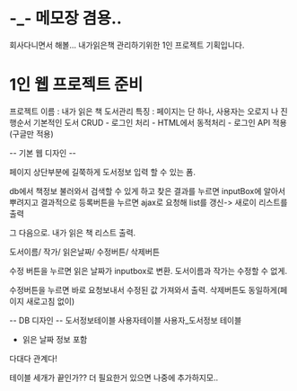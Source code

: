 # -_- 메모장 겸용..
회사다니면서 해볼... 내가읽은책 관리하기위한 1인 프로젝트 기획입니다.


# 1인 웹 프로젝트 준비

프로젝트 이름 : 내가 읽은 책 도서관리
특징 : 페이지는 단 하나, 사용자는 오로지 나
진행순서
기본적인 도서 CRUD - 로그인 처리 - HTML에서 동적처리 - 로그인 API 적용(구글만 적용)


-- 기본 웹 디자인 --

페이지 상단부분에 길쭉하게 도서정보 입력 할 수 있는 폼.

db에서 책정보 불러와서 
검색할 수 있게 하고 찾은 결과를 누르면
inputBox에 알아서 뿌려지고
결과적으로 등록버튼을 누르면 ajax로 요청해 list를 갱신-> 새로이 리스트를 출력


그 다음으로.
내가 읽은 책 리스트 출력.

도서이름/ 작가/ 읽은날짜/ 수정버튼/ 삭제버튼

수정 버튼을 누르면 읽은 날짜가 inputbox로 변환.
도서이름과 작가는 수정할 수 없게.

수정버튼을 누르면 바로 요청보내서 수정된 값 가져와서 출력.
삭제버튼도 동일하게(페이지 새로고침 없이)




-- DB 디자인 --
도서정보테이블
사용자테이블
사용자_도서정보 테이블
 - 읽은 날짜 정보 포함

다대다 관계다!

테이블 세개가 끝인가??
더 필요한거 있으면 나중에 추가하지모..
